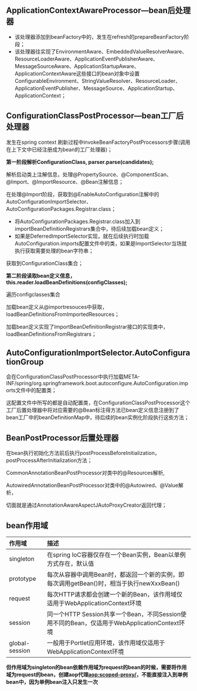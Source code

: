 ## ApplicationContextAwareProcessor—bean后处理器

- 该处理器添加到beanFactory中的，发生在refresh的prepareBeanFactory阶段；
- 该处理器往实现了EnvironmentAware、EmbeddedValueResolverAware、ResourceLoaderAware、ApplicationEventPublisherAware、MessageSourceAware、ApplicationStartupAware、ApplicationContextAware这些接口的bean对象中设置ConfigurableEnvironment、StringValueResolver、ResourceLoader、ApplicationEventPublisher、MessageSource、ApplicationStartup、ApplicationContext；

## ConfigurationClassPostProcessor—bean工厂后处理器

发生在spring context 刷新过程中invokeBeanFactoryPostProcessors步骤(调用在上下文中已经注册成为bean的工厂处理器)；

**第一阶段解析ConfigurationClass, parser.parse(candidates);**

解析启动类上注解信息，处理@PropertySource、@ComponentScan、@Import、@ImportResource、@Bean注解信息；

在处理@Import阶段，获取到@EnableAutoConfiguration注解中的AutoConfigurationImportSelector、AutoConfigurationPackages.Registrar.class；

- 将AutoConfigurationPackages.Registrar.class加入到importBeanDefinitionRegistrars集合中，待后续加载bean定义；
- 如果是DeferredImportSelector实现，就在后续执行时加载AutoConfiguration.imports配置文件中的类，如果是ImportSelector当场就执行获取需要处理的bean字符串；

获取到ConfigurationClass集合；

**第二阶段读取bean定义信息，this.reader.loadBeanDefinitions(configClasses);**

遍历configclasses集合

加载bean定义从@importresouces中获取，loadBeanDefinitionsFromImportedResources；

加载bean定义实现了ImportBeanDefinitionRegistrar接口的实现类中，loadBeanDefinitionsFromRegistrars；



## AutoConfigurationImportSelector.AutoConfigurationGroup

会在ConfigurationClassPostProcessor中执行加载META-INF/spring/org.springframework.boot.autoconfigure.AutoConfiguration.imports文件中的配置类；

这配置文件中所写的都是自动配置类，在ConfigurationClassPostProcessor这个工厂后置处理器中将对应需要的@Bean标注得方法已bean定义信息注册到了bean工厂中的beanDefinitionMap中，待后续的bean实例化阶段执行这些方法；

## BeanPostProcessor后置处理器

在bean执行初始化方法前后执行postProcessBeforeInitialization，postProcessAfterInitialization方法；

CommonAnnotationBeanPostProcessor对类中的@Resources解析,

AutowiredAnnotationBeanPostProcessor对类中的@Autowired、@Value解析，

切面就是通过AnnotationAwareAspectJAutoProxyCreator返回代理；

## bean作用域

| 作用域         | 描述                                                         |
| :------------- | :----------------------------------------------------------- |
| singleton      | 在spring IoC容器仅存在一个Bean实例，Bean以单例方式存在，默认值 |
| prototype      | 每次从容器中调用Bean时，都返回一个新的实例，即每次调用getBean()时，相当于执行newXxxBean() |
| request        | 每次HTTP请求都会创建一个新的Bean，该作用域仅适用于WebApplicationContext环境 |
| session        | 同一个HTTP Session共享一个Bean，不同Session使用不同的Bean，仅适用于WebApplicationContext环境 |
| global-session | 一般用于Portlet应用环境，该作用域仅适用于WebApplicationContext环境 |

**但作用域为singleton的bean依赖作用域为request的bean的时候，需要将作用域为request的bean，创建aop代理<aop:scoped-proxy/>，不能直接注入到单例bean中，因为单例bean注入只发生一次**



